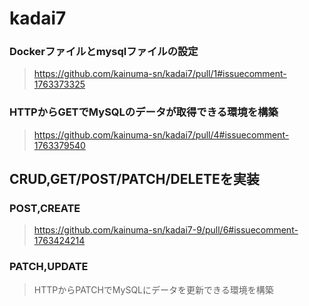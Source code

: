 # kadai7

### Dockerファイルとmysqlファイルの設定
> https://github.com/kainuma-sn/kadai7/pull/1#issuecomment-1763373325

### HTTPからGETでMySQLのデータが取得できる環境を構築
> https://github.com/kainuma-sn/kadai7/pull/4#issuecomment-1763379540

## CRUD,GET/POST/PATCH/DELETEを実装
### POST,CREATE
> https://github.com/kainuma-sn/kadai7-9/pull/6#issuecomment-1763424214
### PATCH,UPDATE
> HTTPからPATCHでMySQLにデータを更新できる環境を構築
